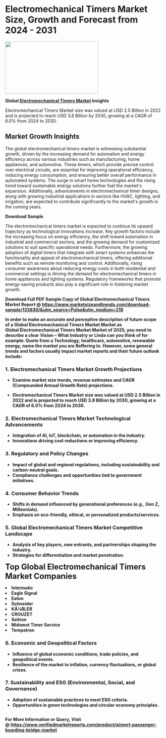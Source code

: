 <H1>Electromechanical Timers Market Size, Growth and Forecast from 2024 - 2031</H1><img class="aligncenter size-medium wp-image-584254" src="https://thirdeyenews.in/wp-content/uploads/2024/09/Global-Market-Research-300x168.jpeg" alt="" width="300" height="168" /><p><strong>Global&nbsp;<a href="https://www.marketsizeandtrends.com/download-sample/133830/&amp;utm_source=Pulse&amp;utm_medium=218">Electromechanical Timers Market</a> Insights</strong></p><p>Electromechanical Timers Market size was valued at USD 2.5 Billion in 2022 and is projected to reach USD 3.8 Billion by 2030, growing at a CAGR of 6.0% from 2024 to 2030.</p><p><h2>Market Growth Insights</h2> <p>The global electromechanical timers market is witnessing substantial growth, driven by the increasing demand for automation and energy efficiency across various industries such as manufacturing, home appliances, and automotive. These timers, which provide precise control over electrical circuits, are essential for improving operational efficiency, reducing energy consumption, and ensuring better overall performance in automated systems. The surge in smart home technologies and the rising trend toward sustainable energy solutions further fuel the market's expansion. Additionally, advancements in electromechanical timer designs, along with growing industrial applications in sectors like HVAC, lighting, and irrigation, are expected to contribute significantly to the market's growth in the coming years.</p> <p><strong>Download Sample</strong></p> <p>The electromechanical timers market is expected to continue its upward trajectory as technological innovations increase. Key growth factors include the increasing focus on energy efficiency, the shift toward automation in industrial and commercial sectors, and the growing demand for customized solutions to suit specific operational needs. Furthermore, the growing adoption of digital timers that integrate with smart systems enhances the functionality and appeal of electromechanical timers, offering additional benefits such as remote monitoring and control. Additionally, rising consumer awareness about reducing energy costs in both residential and commercial settings is driving the demand for electromechanical timers in home appliances and lighting systems. Regulatory frameworks that promote energy-saving products also play a significant role in fostering market growth. <p><strong></p><p><span class=""><strong>Download Full PDF Sample Copy of Global Electromechanical Timers Market Report</strong> @ <a href="https://www.marketsizeandtrends.com/download-sample/133830/&amp;utm_source=Pulse&amp;utm_medium=218" target="_blank">https://www.marketsizeandtrends.com/download-sample/133830/&amp;utm_source=Pulse&amp;utm_medium=218</a></span></p><p>In order to make an accurate and perceptive description of future scope of a Global&nbsp;Electromechanical Timers Market Market as Global&nbsp;Electromechanical Timers Market Market of 2025, you need to describe a clear Vision &ndash; What Industry or Linda can you think of for example: Quote from a Technology, healthcare, automotive, renewable energy, name the market you are Reffering to. However, some general trends and factors usually impact market reports and their future outlook include:</p><h3>1.&nbsp;<strong>Electromechanical Timers Market Growth Projections</strong></h3><ul><li>Examine market size trends, revenue estimates and CAGR (Compounded Annual Growth Rate) projections.</li><li><p>Electromechanical Timers Market size was valued at USD 2.5 Billion in 2022 and is projected to reach USD 3.8 Billion by 2030, growing at a CAGR of 6.0% from 2024 to 2030.</p></li></ul><h3>2.&nbsp;<strong>Electromechanical Timers Market Technological Advancements</strong></h3><ul><li>Integration of AI, IoT, blockchain, or automation in the industry.</li><li>Innovations driving cost reductions or improving efficiency.</li></ul><h3>3.&nbsp;<strong>Regulatory and Policy Changes</strong></h3><ul><li>Impact of global and regional regulations, including sustainability and carbon-neutral goals.</li><li>Compliance challenges and opportunities tied to government initiatives.</li></ul><h3>4.&nbsp;<strong>Consumer Behavior Trends</strong></h3><ul><li>Shifts in demand influenced by generational preferences (e.g., Gen Z, Millennials).</li><li>Emphasis on eco-friendly, ethical, or personalized products/services.</li></ul><h3>5.&nbsp;<strong>Global Electromechanical Timers Market Competitive Landscape</strong></h3><ul><li>Analysis of key players, new entrants, and partnerships shaping the industry.</li><li>Strategies for differentiation and market penetration.</li></ul><p data-pm-slice="1 1 []"><span style="color: inherit; font-family: inherit; font-size: 25px;">Top Global Electromechanical Timers Market Companies</span></p><div class="" data-test-id=""><p><li>Intermatic</li><li> Eagle Signal</li><li> Eaton</li><li> Schneider</li><li> KÃ¼BLER</li><li> CROUZET</li><li> Seitron</li><li> Midwest Timer Service</li><li> Tempatron</li></p></div><h3>6.&nbsp;<strong>Economic and Geopolitical Factors</strong></h3><ul><li>Influence of global economic conditions, trade policies, and geopolitical events.</li><li>Resilience of the market to inflation, currency fluctuations, or global crises.</li></ul><h3>7.&nbsp;<strong>Sustainability and ESG (Environmental, Social, and Governance)</strong></h3><ul><li>Adoption of sustainable practices to meet ESG criteria.</li><li>Opportunities in green technologies and circular economy principles.</li></ul><h2><strong style="font-size: 14px;">For More Information or Query, Visit @&nbsp;</strong><a style="background-color: #ffffff; font-size: 14px;" href="https://www.marketsizeandtrends.com/report/electromechanical-timers-market/" target="_blank">https://www.verifiedmarketreports.com/product/airport-passenger-boarding-bridge-market</a></h2>

